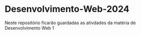 # Desenvolvimento-Web-2024
Neste repositório ficarão guardadas as ativdades da matéria de Desenvolvimento Web 1
